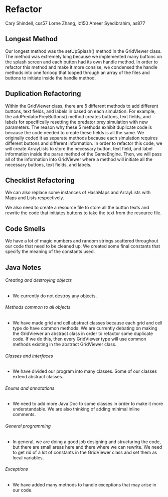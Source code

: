 # Refactor

Cary Shindell, css57
Lorne Zhang, lz150
Ameer Syedibrahim, as877

## Longest Method
Our longest method was the setUpSplash() method in the GridViewer class. The method was extremely long because we implemented many buttons on the splash screen and each button had its own handle method. In order to refactor this method and make it more consise, we condensed the handle methods into one forloop that looped through an array of the files and buttons to initiate inside the handle method.

## Duplication Refactoring
Within the GridViewer class, there are 5 different methods to add different buttons, text fields, and labels in based on each simulation. For example, the addPredatorPreyButtons() method creates buttons, text fields, and labels for specifically resetting the predator prey simulation with new parameters. The reason why these 5 methods exhibit duplicate code is because the code needed to create these fields is all the same. We originally coded it as separate methods because each simulation requires different buttons and different information. In order to refactor this code, we will create ArrayLists to store the necessary button, text field, and label information inside the parse method of the GameEngine. Then, we will pass all of the information into GridViewer where a method will initiate all the necessary buttons, text fields, and labels.

## Checklist Refactoring
We can also replace some instances of HashMaps and ArrayLists with Maps and Lists respectively.

We also need to create a resource file to store all the button texts and rewrite the code that initiates buttons to take the text from the resource file.

## Code Smells
We have a lot of magic numbers and random strings scattered throughout our code that need to be cleaned up. We created some
final constants that specify the meaning of the constants used.


## Java Notes
###### Creating and destroying objects
- We currently do not destroy any objects.
###### Methods common to all objects
- We have made grid and cell abstract classes because each grid and cell type do have common methods. We are currently debating on making the GridViewer an abstract class in order to refactor some duplicate code. If we do this, then every GridViewer type will use common methods existing in the abstract GridViewer class.
###### Classes and interfaces
- We have divided our program into many classes. Some of our classes extend abstract classes.
###### Enums and annotations
- We need to add more Java Doc to some classes in order to make it more understandable. We are also thinking of adding minimal inline comments.
###### General programming
- In general, we are doing a good job designing and structuring the code, but there are small areas here and there where we can rewrite. We need to get rid of a lot of constants in the GridViewer class and set them as local variables.
###### Exceptions
- We have added many methods to handle exceptions that may arise in our code.
